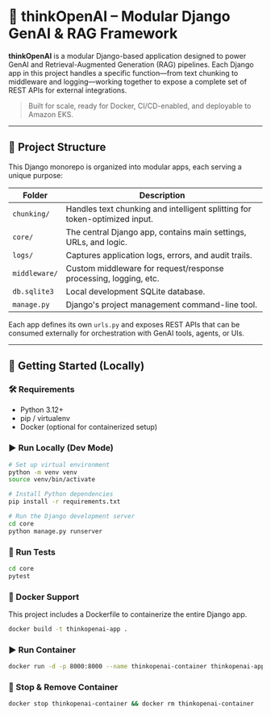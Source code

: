# 🧠 thinkOpenAI – Modular Django GenAI & RAG Framework

**thinkOpenAI** is a modular Django-based application designed to power GenAI and Retrieval-Augmented Generation (RAG) pipelines. Each Django app in this project handles a specific function—from text chunking to middleware and logging—working together to expose a complete set of REST APIs for external integrations.

> Built for scale, ready for Docker, CI/CD-enabled, and deployable to Amazon EKS.

---

## 🧩 Project Structure

This Django monorepo is organized into modular apps, each serving a unique purpose:

| Folder        | Description                                                                 |
|---------------|-----------------------------------------------------------------------------|
| `chunking/`   | Handles text chunking and intelligent splitting for token-optimized input. |
| `core/`       | The central Django app, contains main settings, URLs, and logic.           |
| `logs/`       | Captures application logs, errors, and audit trails.                       |
| `middleware/` | Custom middleware for request/response processing, logging, etc.           |
| `db.sqlite3`  | Local development SQLite database.                                          |
| `manage.py`   | Django's project management command-line tool.                             |

Each app defines its own `urls.py` and exposes REST APIs that can be consumed externally for orchestration with GenAI tools, agents, or UIs.

---

## 🚀 Getting Started (Locally)

### 🛠️ Requirements

- Python 3.12+
- pip / virtualenv
- Docker (optional for containerized setup)

### ▶️ Run Locally (Dev Mode)

```bash
# Set up virtual environment
python -m venv venv
source venv/bin/activate

# Install Python dependencies
pip install -r requirements.txt

# Run the Django development server
cd core
python manage.py runserver
```
### 🧪 Run Tests
```bash
cd core
pytest
```

### 🐳 Docker Support
This project includes a Dockerfile to containerize the entire Django app.
```bash
docker build -t thinkopenai-app .
```

### ▶️ Run Container
```bash
docker run -d -p 8000:8000 --name thinkopenai-container thinkopenai-app
```

### 🛑 Stop & Remove Container
```bash
docker stop thinkopenai-container && docker rm thinkopenai-container
```